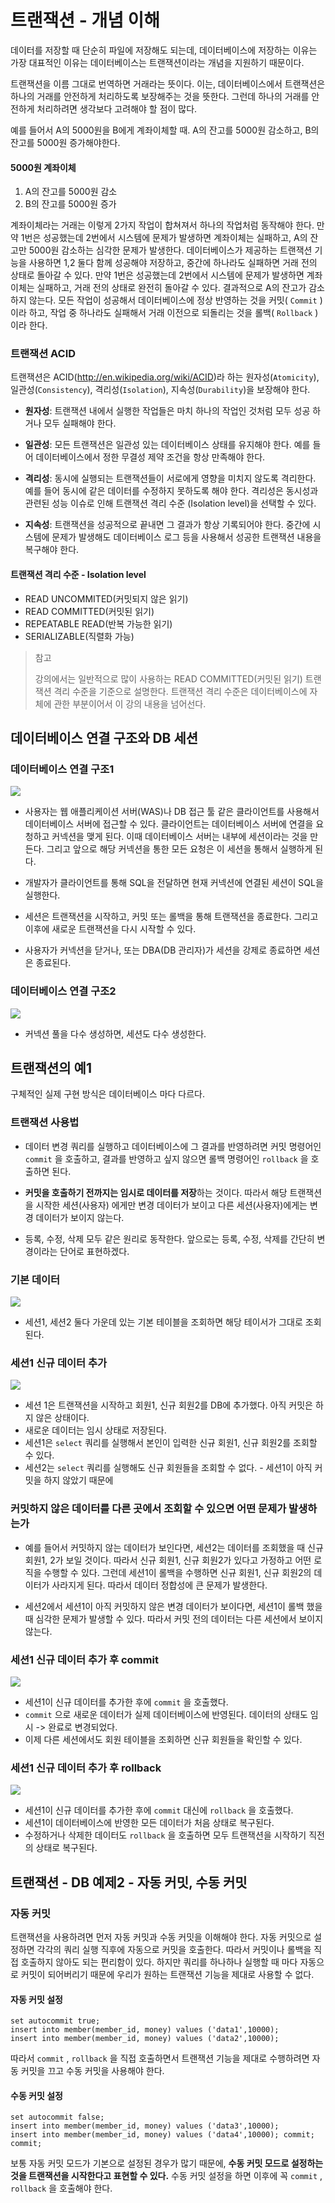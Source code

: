 # 트랜잭션 - 개념 이해

데이터를 저장할 때 단순히 파일에 저장해도 되는데, 
데이터베이스에 저장하는 이유는 
가장 대표적인 이유는 데이터베이스는 트랜잭션이라는 개념을 지원하기 때문이다.


트랜잭션을 이름 그대로 번역하면 거래라는 뜻이다. 
이는, 데이터베이스에서 트랜잭션은 하나의 거래를 안전하게 처리하도록 보장해주는 것을 뜻한다.
그런데 하나의 거래를 안전하게 처리하려면 생각보다 고려해야 할 점이 많다. 


예를 들어서 A의 5000원을 B에게 계좌이체할 때. 
A의 잔고를 5000원 감소하고, B의 잔고를 5000원 증가해야한다.


#### 5000원 계좌이체

1. A의 잔고를 5000원 감소
2. B의 잔고를 5000원 증가


계좌이체라는 거래는 이렇게 2가지 작업이 합쳐져서 하나의 작업처럼 동작해야 한다. 
만약 1번은 성공했는데 2번에서 시스템에 문제가 발생하면 계좌이체는 실패하고, 
A의 잔고만 5000원 감소하는 심각한 문제가 발생한다.
데이터베이스가 제공하는 트랜잭션 기능을 사용하면 1,2 둘다 함께 성공해야 저장하고,
중간에 하나라도 실패하면 거래 전의 상태로 돌아갈 수 있다. 
만약 1번은 성공했는데 2번에서 시스템에 문제가 발생하면
계좌이체는 실패하고, 거래 전의 상태로 완전히 돌아갈 수 있다. 
결과적으로 A의 잔고가 감소하지 않는다. 모든 작업이 성공해서 데이터베이스에 정상 
반영하는 것을 커밋( `Commit` )이라 하고, 작업 중 하나라도 실패해서 
거래 이전으로 되돌리는 것을 롤백( `Rollback` )이라 한다.


### 트랜잭션 ACID


트랜잭션은 ACID(http://en.wikipedia.org/wiki/ACID)라 하는 
원자성(`Atomicity`), 일관성(`Consistency`), 
격리성(`Isolation`), 지속성(`Durability`)을 보장해야 한다.


* **원자성**: 트랜잭션 내에서 실행한 작업들은 마치 하나의 작업인 것처럼 모두 성공 하거나 모두 실패해야 한다.

* **일관성**: 모든 트랜잭션은 일관성 있는 데이터베이스 상태를 유지해야 한다. 
  예를 들어 데이터베이스에서 정한 무결성 제약 조건을 항상 만족해야 한다.

* **격리성**: 동시에 실행되는 트랜잭션들이 서로에게 영향을 미치지 않도록 격리한다. 예를 들어 동시에 같은 데이터를 수정하지 못하도록 해야 한다. 
  격리성은 동시성과 관련된 성능 이슈로 인해 트랜잭션 격리 수준 (Isolation level)을 선택할 수 있다.

* **지속성**: 트랜잭션을 성공적으로 끝내면 그 결과가 항상 기록되어야 한다. 
  중간에 시스템에 문제가 발생해도 데이터베이스 로그 등을 사용해서 성공한 트랜잭션 내용을 복구해야 한다.


#### 트랜잭션 격리 수준 - Isolation level

* READ UNCOMMITED(커밋되지 않은 읽기) 
* READ COMMITTED(커밋된 읽기) 
* REPEATABLE READ(반복 가능한 읽기) 
* SERIALIZABLE(직렬화 가능)

> 참고 
> 
> 강의에서는 일반적으로 많이 사용하는 READ COMMITTED(커밋된 읽기) 트랜잭션 격리 수준을 기준으로 설명한다.
> 트랜잭션 격리 수준은 데이터베이스에 자체에 관한 부분이어서 이 강의 내용을 넘어선다. 


## 데이터베이스 연결 구조와 DB 세션


### 데이터베이스 연결 구조1


![](./res/img.png)


* 사용자는 웹 애플리케이션 서버(WAS)나 DB 접근 툴 같은 클라이언트를 사용해서 
  데이터베이스 서버에 접근할 수 있다. 클라이언트는 데이터베이스 서버에 연결을 요청하고
  커넥션을 맺게 된다. 이때 데이터베이스 서버는 내부에 세션이라는 것을 만든다. 
  그리고 앞으로 해당 커넥션을 통한 모든 요청은 이 세션을 통해서 실행하게 된다.

* 개발자가 클라이언트를 통해 SQL을 전달하면 현재 커넥션에 연결된 세션이
  SQL을 실행한다.

* 세션은 트랜잭션을 시작하고, 커밋 또는 롤백을 통해 트랜잭션을 종료한다. 
  그리고 이후에 새로운 트랜잭션을 다시 시작할 수 있다.

* 사용자가 커넥션을 닫거나, 또는 DBA(DB 관리자)가 세션을 강제로 종료하면 세션은 종료된다.


### 데이터베이스 연결 구조2


![](./res/img_1.png)


* 커넥션 풀을 다수 생성하면, 세션도 다수 생성한다.


## 트랜잭션의 예1


구체적인 실제 구현 방식은 데이터베이스 마다 다르다.


### 트랜잭션 사용법


* 데이터 변경 쿼리를 실행하고 데이터베이스에 그 결과를 반영하려면 커밋 명령어인 `commit` 을 호출하고, 
  결과를 반영하고 싶지 않으면 롤백 명령어인 `rollback` 을 호출하면 된다.

* **커밋을 호출하기 전까지는 임시로 데이터를 저장**하는 것이다. 
  따라서 해당 트랜잭션을 시작한 세션(사용자) 에게만 변경 데이터가 보이고 
  다른 세션(사용자)에게는 변경 데이터가 보이지 않는다.

* 등록, 수정, 삭제 모두 같은 원리로 동작한다. 앞으로는 등록, 수정, 삭제를 
  간단히 변경이라는 단어로 표현하겠다.


### 기본 데이터


![](./res/img_2.png)


* 세션1, 세션2 둘다 가운데 있는 기본 테이블을 조회하면 해당 테이서가 그대로 조회된다.


### 세션1 신규 데이터 추가


![](./res/img_3.png)


* 세션 1은 트랜잭션을 시작하고 회원1, 신규 회원2를 DB에 추가했다. 
  아직 커밋은 하지 않은 상태이다.
* 새로운 데이터는 임시 상태로 저장된다.
* 세션1은 `select` 쿼리를 실행해서 본인이 입력한 신규 회원1, 신규 회원2를 조회할 수 있다.
* 세션2는 `select` 쿼리를 실행해도 신규 회원들을 조회할 수 없다. - 세션1이 아직 커밋을 하지 않았기 때문에


### 커밋하지 않은 데이터를 다른 곳에서 조회할 수 있으면 어떤 문제가 발생하는가


* 예를 들어서 커밋하지 않는 데이터가 보인다면, 세션2는 데이터를 조회했을 때 신규 회원1, 2가 보일 것이다.
  따라서 신규 회원1, 신규 회원2가 있다고 가정하고 어떤 로직을 수행할 수 있다. 
  그런데 세션1이 롤백을 수행하면 신규 회원1, 신규 회원2의 데이터가 사라지게 된다. 
  따라서 데이터 정합성에 큰 문제가 발생한다.

* 세션2에서 세션1이 아직 커밋하지 않은 변경 데이터가 보이다면, 세션1이 롤백 했을 때 
  심각한 문제가 발생할 수 있다. 따라서 커밋 전의 데이터는 다른 세션에서 보이지 않는다.


### 세션1 신규 데이터 추가 후 commit


![](./res/img_4.png)


* 세션1이 신규 데이터를 추가한 후에 `commit` 을 호출했다.
* `commit` 으로 새로운 데이터가 실제 데이터베이스에 반영된다. 데이터의 상태도 임시 -> 완료로 변경되었다.
* 이제 다른 세션에서도 회원 테이블을 조회하면 신규 회원들을 확인할 수 있다.


### 세션1 신규 데이터 추가 후 rollback


![](./res/img_5.png)


* 세션1이 신규 데이터를 추가한 후에 `commit` 대신에 `rollback` 을 호출했다.
* 세션1이 데이터베이스에 반영한 모든 데이터가 처음 상태로 복구된다.
* 수정하거나 삭제한 데이터도 `rollback` 을 호출하면 모두 트랜잭션을 시작하기 직전의 상태로 복구된다.


## 트랜잭션 - DB 예제2 - 자동 커밋, 수동 커밋

### 자동 커밋

트랜잭션을 사용하려면 먼저 자동 커밋과 수동 커밋을 이해해야 한다.
자동 커밋으로 설정하면 각각의 쿼리 실행 직후에 자동으로 커밋을 호출한다. 
따라서 커밋이나 롤백을 직접 호출하지 않아도 되는 편리함이 있다. 하지만 쿼리를 하나하나 실행할 때 마다 자동으로 커밋이 되어버리기 때문에 
우리가 원하는 트랜잭션 기능을 제대로 사용할 수 없다.


#### 자동 커밋 설정

```mysql
set autocommit true;
insert into member(member_id, money) values ('data1',10000);
insert into member(member_id, money) values ('data2',10000); 
```

따라서 `commit` , `rollback` 을 직접 호출하면서 트랜잭션 기능을 제대로 수행하려면 자동 커밋을 끄고 수동 커밋을 사용해야 한다.

#### 수동 커밋 설정

```mysql
set autocommit false;
insert into member(member_id, money) values ('data3',10000);
insert into member(member_id, money) values ('data4',10000); commit;
commit;
```

보통 자동 커밋 모드가 기본으로 설정된 경우가 많기 때문에, **수동 커밋 모드로 설정하는 것을 트랜잭션을 시작한다고 표현할 수 있다.**
수동 커밋 설정을 하면 이후에 꼭 `commit` , `rollback` 을 호출해야 한다.



